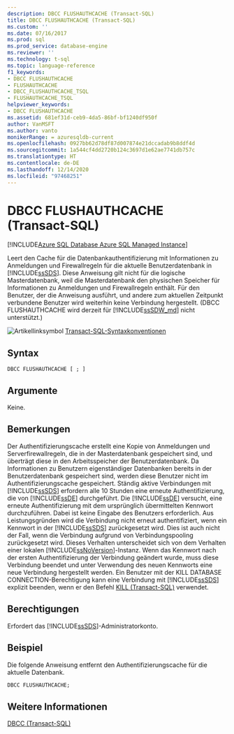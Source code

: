 ```yaml
---
description: DBCC FLUSHAUTHCACHE (Transact-SQL)
title: DBCC FLUSHAUTHCACHE (Transact-SQL)
ms.custom: ''
ms.date: 07/16/2017
ms.prod: sql
ms.prod_service: database-engine
ms.reviewer: ''
ms.technology: t-sql
ms.topic: language-reference
f1_keywords:
- DBCC FLUSHAUTHCACHE
- FLUSHAUTHCACHE
- DBCC_FLUSHAUTHCACHE_TSQL
- FLUSHAUTHCACHE_TSQL
helpviewer_keywords:
- DBCC FLUSHAUTHCACHE
ms.assetid: 681ef31d-ceb9-4da5-86bf-bf1240df950f
author: VanMSFT
ms.author: vanto
monikerRange: = azuresqldb-current
ms.openlocfilehash: 0927bb62d78df87d007874e21dccadab9b8ddf4d
ms.sourcegitcommit: 1a544cf4dd2720b124c3697d1e62ae7741db757c
ms.translationtype: HT
ms.contentlocale: de-DE
ms.lasthandoff: 12/14/2020
ms.locfileid: "97468251"
---
```

# <a name="dbcc-flushauthcache-transact-sql"></a>DBCC FLUSHAUTHCACHE (Transact-SQL)

[!INCLUDE[Azure SQL Database Azure SQL Managed Instance](../../includes/applies-to-version/asdb-asdbmi.md)]

Leert den Cache für die Datenbankauthentifizierung mit Informationen zu Anmeldungen und Firewallregeln für die aktuelle Benutzerdatenbank in [!INCLUDE[ssSDS](../../includes/sssds-md.md)]. Diese Anweisung gilt nicht für die logische Masterdatenbank, weil die Masterdatenbank den physischen Speicher für Informationen zu Anmeldungen und Firewallregeln enthält. Für den Benutzer, der die Anweisung ausführt, und andere zum aktuellen Zeitpunkt verbundene Benutzer wird weiterhin keine Verbindung hergestellt. (DBCC FLUSHAUTHCACHE wird derzeit für [!INCLUDE[ssSDW_md](../../includes/sssdw-md.md)] nicht unterstützt.)
 
![Artikellinksymbol](../../database-engine/configure-windows/media/topic-link.gif "Artikellinksymbol") [Transact-SQL-Syntaxkonventionen](../../t-sql/language-elements/transact-sql-syntax-conventions-transact-sql.md)
  
## <a name="syntax"></a>Syntax  
  
```syntaxsql
DBCC FLUSHAUTHCACHE [ ; ]  
```

## <a name="arguments"></a>Argumente  
Keine.
  
## <a name="remarks"></a>Bemerkungen  
Der Authentifizierungscache erstellt eine Kopie von Anmeldungen und Serverfirewallregeln, die in der Masterdatenbank gespeichert sind, und überträgt diese in den Arbeitsspeicher der Benutzerdatenbank.  Da Informationen zu Benutzern eigenständiger Datenbanken bereits in der Benutzerdatenbank gespeichert sind, werden diese Benutzer nicht im Authentifizierungscache gespeichert.
Ständig aktive Verbindungen mit [!INCLUDE[ssSDS](../../includes/sssds-md.md)] erfordern alle 10 Stunden eine erneute Authentifizierung, die von [!INCLUDE[ssDE](../../includes/ssde-md.md)] durchgeführt. Die [!INCLUDE[ssDE](../../includes/ssde-md.md)] versucht, eine erneute Authentifizierung mit dem ursprünglich übermittelten Kennwort durchzuführen. Dabei ist keine Eingabe des Benutzers erforderlich. Aus Leistungsgründen wird die Verbindung nicht erneut authentifiziert, wenn ein Kennwort in der [!INCLUDE[ssSDS](../../includes/sssds-md.md)] zurückgesetzt wird. Dies ist auch nicht der Fall, wenn die Verbindung aufgrund von Verbindungspooling zurückgesetzt wird. Dieses Verhalten unterscheidet sich von dem Verhalten einer lokalen [!INCLUDE[ssNoVersion](../../includes/ssnoversion-md.md)]-Instanz. Wenn das Kennwort nach der ersten Authentifizierung der Verbindung geändert wurde, muss diese Verbindung beendet und unter Verwendung des neuen Kennworts eine neue Verbindung hergestellt werden. Ein Benutzer mit der KILL DATABASE CONNECTION-Berechtigung kann eine Verbindung mit [!INCLUDE[ssSDS](../../includes/sssds-md.md)] explizit beenden, wenn er den Befehl [KILL &#40;Transact-SQL&#41;](../../t-sql/language-elements/kill-transact-sql.md) verwendet.
  
## <a name="permissions"></a>Berechtigungen  
Erfordert das [!INCLUDE[ssSDS](../../includes/sssds-md.md)]-Administratorkonto.
  
## <a name="example"></a>Beispiel  
Die folgende Anweisung entfernt den Authentifizierungscache für die aktuelle Datenbank.
  
```sql
DBCC FLUSHAUTHCACHE;  
```  
  
## <a name="see-also"></a>Weitere Informationen  
[DBCC &#40;Transact-SQL&#41;](../../t-sql/database-console-commands/dbcc-transact-sql.md)
  
